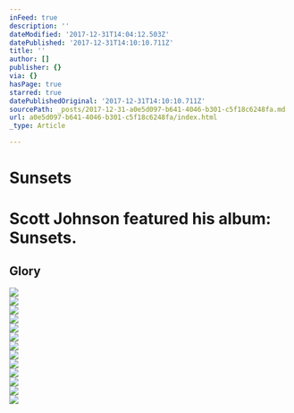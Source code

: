 ```yaml
---
inFeed: true
description: ''
dateModified: '2017-12-31T14:04:12.503Z'
datePublished: '2017-12-31T14:10:10.711Z'
title: ''
author: []
publisher: {}
via: {}
hasPage: true
starred: true
datePublishedOriginal: '2017-12-31T14:10:10.711Z'
sourcePath: _posts/2017-12-31-a0e5d097-b641-4046-b301-c5f18c6248fa.md
url: a0e5d097-b641-4046-b301-c5f18c6248fa/index.html
_type: Article

---
```

# Sunsets

# Scott Johnson featured his album: Sunsets.

## Glory

<article style=""><img src="https://scontent.xx.fbcdn.net/v/t31.0-8/s720x720/12184273_1679841602233788_4995663076070767235_o.jpg?oh=6225ddb6177762c87ed2d69d5476723f&amp;oe=5AC5582C" /></article>

<article style=""><img src="https://scontent.xx.fbcdn.net/v/t31.0-8/s720x720/12184273_1679841602233788_4995663076070767235_o.jpg?oh=6225ddb6177762c87ed2d69d5476723f&amp;oe=5AC5582C" /></article>

<article style=""><img src="https://scontent.xx.fbcdn.net/v/t31.0-8/s720x720/12027338_1679841732233775_8757558448694774956_o.jpg?oh=3b0def95bc985a6e443195bdec77292e&amp;oe=5AB82CE2" /></article>

<article style=""><img src="https://scontent.xx.fbcdn.net/v/t31.0-8/s720x720/12045541_1679841728900442_8939100232528069056_o.jpg?oh=c5b51846556b2cb3570f3af5e29c8ae0&amp;oe=5AB621C6" /></article>

<article style=""><img src="https://scontent.xx.fbcdn.net/v/t31.0-8/s720x720/12119961_1679841735567108_4138234879936739229_o.jpg?oh=133611a309b3d659f0107b22956a80ca&amp;oe=5AFD6AAC" /></article>

<article style=""><img src="https://scontent.xx.fbcdn.net/v/t31.0-8/s720x720/12052477_1679841778900437_2523529686306997499_o.jpg?oh=2c8e10caddb829e6a4b0b51cc0fa0559&amp;oe=5ABE831C" /></article>

<article style=""><img src="https://scontent.xx.fbcdn.net/v/t31.0-8/p720x720/12183776_1679841785567103_5305228018243202942_o.jpg?oh=396d9d90c511e4a200d37c4ec06ce9fb&amp;oe=5AF81EF3" /></article>

<article style=""><img src="https://scontent.xx.fbcdn.net/v/t31.0-8/s720x720/12183965_1679841795567102_9189063650424410812_o.jpg?oh=b98e24e72e3a31872ceed18abf10a496&amp;oe=5ABCBAC1" /></article>

<article style=""><img src="https://scontent.xx.fbcdn.net/v/t31.0-8/s720x720/12182847_1679841818900433_5698015831285146003_o.jpg?oh=a6e623336fc99c8643304ebd0ce3ae54&amp;oe=5ABF5CC4" /></article>

<article style=""><img src="https://scontent.xx.fbcdn.net/v/t31.0-8/s720x720/12045543_1679841832233765_9204905845906752950_o.jpg?oh=5b856c641c2bad024092c9ac764409ba&amp;oe=5AF9921C" /></article>

<article style=""><img src="https://scontent.xx.fbcdn.net/v/t31.0-8/q81/s720x720/12087206_1679841838900431_202420199371735235_o.jpg?oh=3bae808e50be8f9b254a709089cef900&amp;oe=5AB94BC7" /></article>

<article style=""><img src="https://scontent.xx.fbcdn.net/v/t31.0-8/s720x720/12030374_1679847245566557_991147760279341365_o.jpg?oh=7b79c65a2f36fcb96ff56afdbfc6892c&amp;oe=5AF408C9" /></article>

<article style=""><img src="https://scontent.xx.fbcdn.net/v/t31.0-8/s720x720/11028376_1679847248899890_7057236913256684751_o.jpg?oh=972e1d60f558dddfc2d6ffa5f7ba641e&amp;oe=5AB4ED7B" /></article>